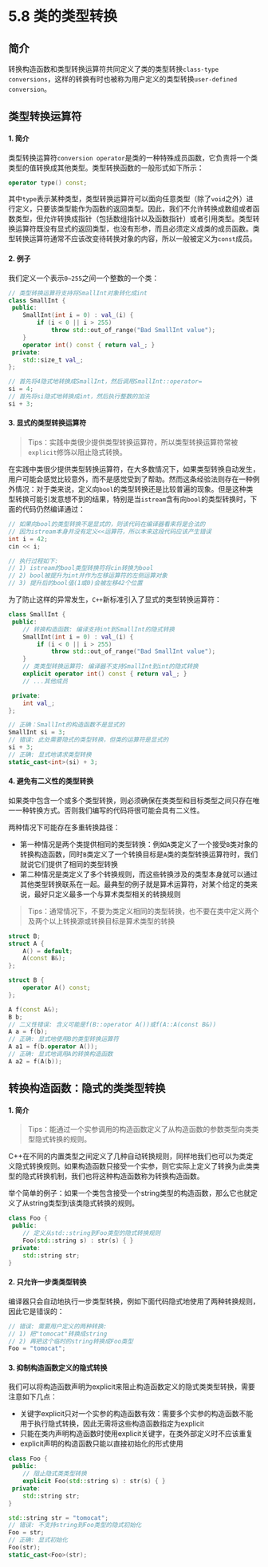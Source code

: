 # 5.8 类的类型转换

## 简介

转换构造函数和类型转换运算符共同定义了类的类型转换`class-type conversions`，这样的转换有时也被称为用户定义的类型转换`user-defined conversion`。 

## 类型转换运算符

#### 1. 简介

类型转换运算符`conversion operator`是类的一种特殊成员函数，它负责将一个类类型的值转换成其他类型。类型转换函数的一般形式如下所示：

```c++
operator type() const;
```

其中`type`表示某种类型，类型转换运算符可以面向任意类型（除了`void`之外）进行定义，只要该类型能作为函数的返回类型。因此，我们不允许转换成数组或者函数类型，但允许转换成指针（包括数组指针以及函数指针）或者引用类型。类型转换运算符既没有显式的返回类型，也没有形参，而且必须定义成类的成员函数。类型转换运算符通常不应该改变待转换对象的内容，所以一般被定义为`const`成员。

#### 2. 例子

我们定义一个表示`0~255`之间一个整数的一个类：

```c++
// 类型转换运算符支持将SmallInt对象转化成int
class SmallInt {
 public:
    SmallInt(int i = 0) : val_(i) {
        if (i < 0 || i > 255)
            throw std::out_of_range("Bad SmallInt value");
    }
    operator int() const { return val_; }
 private:
    std::size_t val_;
};

// 首先将4隐式地转换成SmallInt，然后调用SmallInt::operator=
si = 4;
// 首先将si隐式地转换成int，然后执行整数的加法
si + 3; 
```

#### 3. 显式的类型转换运算符

> Tips：实践中类很少提供类型转换运算符，所以类型转换运算符常被`explicit`修饰以阻止隐式转换。

在实践中类很少提供类型转换运算符，在大多数情况下，如果类型转换自动发生，用户可能会感觉比较意外，而不是感觉受到了帮助。然而这条经验法则存在一种例外情况：对于类来说，定义向`bool`的类型转换还是比较普遍的现象。但是这种类型转换可能引发意想不到的结果，特别是当`istream`含有向`bool`的类型转换时，下面的代码仍然编译通过：

```c++
// 如果向bool的类型转换不是显式的，则该代码在编译器看来将是合法的
// 因为istream本身并没有定义<<运算符，所以本来这段代码应该产生错误
int i = 42;
cin << i;

// 执行过程如下:
// 1) istream的bool类型转换符将cin转换为bool
// 2) bool被提升为int并作为左移运算符的左侧运算对象
// 3) 提升后的bool值(1或0)会被左移42个位置
```

为了防止这样的异常发生，`C++`新标准引入了显式的类型转换运算符：

```c++
class SmallInt {
 public:
    // 转换构造函数: 编译支持int到SmallInt的隐式转换
    SmallInt(int i = 0) : val_(i) {
        if (i < 0 || i > 255)
            throw std::out_of_range("Bad SmallInt value");
    }
    // 类类型转换运算符: 编译器不支持SmallInt到int的隐式转换
    explicit operator int() const { return val_; }
    // ...其他成员

 private:
    int val_;
};

// 正确：SmallInt的构造函数不是显式的
SmallInt si = 3;
// 错误: 此处需要隐式的类型转换，但类的运算符是显式的
si + 3;
// 正确: 显式地请求类型转换
static_cast<int>(si) + 3;
```

#### 4. 避免有二义性的类型转换

如果类中包含一个或多个类型转换，则必须确保在类类型和目标类型之间只存在唯一一种转换方式。否则我们编写的代码将很可能会具有二义性。

两种情况下可能存在多重转换路径：

* 第一种情况是两个类提供相同的类型转换：例如`A`类定义了一个接受`B`类对象的转换构造函数，同时`B`类定义了一个转换目标是`A`类的类型转换运算符时，我们就说它们提供了相同的类型转换
* 第二种情况是类定义了多个转换规则，而这些转换涉及的类型本身就可以通过其他类型转换联系在一起。最典型的例子就是算术运算符，对某个给定的类来说，最好只定义最多一个与算术类型相关的转换规则

> Tips：通常情况下，不要为类定义相同的类型转换，也不要在类中定义两个及两个以上转换源或转换目标是算术类型的转换

```c++
struct B;
struct A {
    A() = default;
    A(const B&);
};

struct B {
    operator A() const;
};

A f(const A&);
B b;
// 二义性错误: 含义可能是f(B::operator A())或f(A::A(const B&))
A a = f(b);
// 正确: 显式地使用B的类型转换运算符
A a1 = f(b.operator A());
// 正确: 显式地调用A的转换构造函数
A a2 = f(A(b));
```

## 转换构造函数：隐式的类类型转换

#### 1. 简介

> Tips：能通过一个实参调用的构造函数定义了从构造函数的参数类型向类类型隐式转换的规则。

C++在不同的内置类型之间定义了几种自动转换规则，同样地我们也可以为类定义隐式转换规则。如果构造函数只接受一个实参，则它实际上定义了转换为此类类型的隐式转换机制，我们也将这种构造函数称为转换构造函数。

举个简单的例子：如果一个类包含接受一个string类型的构造函数，那么它也就定义了从string类型到该类隐式转换的规则。

```c++
class Foo {
 public:
    // 定义从std::string到Foo类型的隐式转换规则
    Foo(std::string s) : str(s) { }
 private:
    std::string str;
}
```

#### 2. 只允许一步类类型转换

编译器只会自动地执行一步类型转换，例如下面代码隐式地使用了两种转换规则，因此它是错误的：

```c++
// 错误: 需要用户定义的两种转换:
// 1) 把"tomocat"转换成string
// 2) 再把这个临时的string转换成Foo类型
Foo = "tomocat";
```

#### 3. 抑制构造函数定义的隐式转换

我们可以将构造函数声明为explicit来阻止构造函数定义的隐式类类型转换，需要注意如下几点：

* 关键字explicit只对一个实参的构造函数有效：需要多个实参的构造函数不能用于执行隐式转换，因此无需将这些构造函数指定为explicit
* 只能在类内声明构造函数时使用explicit关键字，在类外部定义时不应该重复
* explicit声明的构造函数只能以直接初始化的形式使用

```c++
class Foo {
 public:
    // 阻止隐式类类型转换
    explicit Foo(std::string s) : str(s) { }
 private:
    std::string str;
}

std::string str = "tomocat";
// 错误: 不支持string到Foo类型的隐式初始化
Foo = str;
// 正确: 显式初始化
Foo(str);
static_cast<Foo>(str);
```
